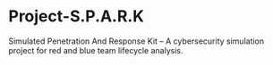 # Project-S.P.A.R.K
Simulated Penetration And Response Kit – A cybersecurity simulation project for red and blue team lifecycle analysis.
